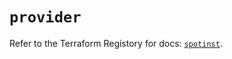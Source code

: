 # `provider`

Refer to the Terraform Registory for docs: [`spotinst`](https://registry.terraform.io/providers/spotinst/spotinst/1.119.1/docs).
